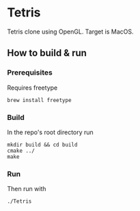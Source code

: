 # Tetris
Tetris clone using OpenGL. Target is MacOS.
## How to build & run
### Prerequisites
Requires freetype
```
brew install freetype
```
### Build
In the repo's root directory run
```
mkdir build && cd build
cmake ../
make
```
### Run
Then run with 
```
./Tetris
```
